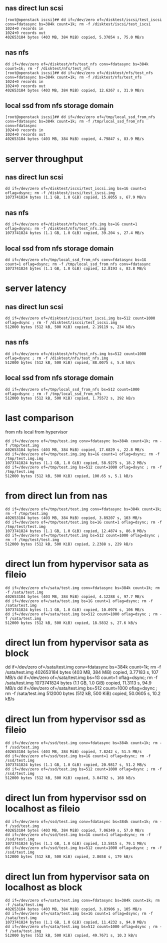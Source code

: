 
## nas direct lun scsi
```
[root@openstack iscsi]## dd if=/dev/zero of=/disktest/iscsi/test_iscsi conv=fdatasync bs=384k count=1k; rm -f /disktest/iscsi/test_iscsi
1024+0 records in
1024+0 records out
402653184 bytes (403 MB, 384 MiB) copied, 5.37054 s, 75.0 MB/s
```

## nas nfs
```
dd if=/dev/zero of=/disktest/nfs/test_nfs conv=fdatasync bs=384k count=1k; rm -f /disktest/nfs/test_nfs
[root@openstack iscsi]## dd if=/dev/zero of=/disktest/nfs/test_nfs conv=fdatasync bs=384k count=1k; rm -f /disktest/nfs/test_nfs
1024+0 records in
1024+0 records out
402653184 bytes (403 MB, 384 MiB) copied, 12.6267 s, 31.9 MB/s
```

## local ssd from nfs storage domain
```
[root@openstack iscsi]## dd if=/dev/zero of=/tmp/local_ssd_from_nfs conv=fdatasync bs=384k count=1k; rm -f /tmp/local_ssd_from_nfs conv=fdatasync
1024+0 records in
1024+0 records out
402653184 bytes (403 MB, 384 MiB) copied, 4.79847 s, 83.9 MB/s
```



# server throughput
## nas direct lun scsi
```
dd if=/dev/zero of=/disktest/iscsi/test_iscsi.img bs=1G count=1 oflag=dsync; rm -f /disktest/iscsi/test_iscsi.img
1073741824 bytes (1.1 GB, 1.0 GiB) copied, 15.8055 s, 67.9 MB/s
```
## nas nfs
```
dd if=/dev/zero of=/disktest/nfs/test_nfs.img bs=1G count=1 oflag=dsync; rm -f /disktest/nfs/test_nfs.img
1073741824 bytes (1.1 GB, 1.0 GiB) copied, 39.204 s, 27.4 MB/s
```
## local ssd from nfs storage domain
```
dd if=/dev/zero of=/tmp/local_ssd_from_nfs conv=fdatasync bs=1G count=1 oflag=dsync; rm -f /tmp/local_ssd_from_nfs conv=fdatasync
1073741824 bytes (1.1 GB, 1.0 GiB) copied, 12.8193 s, 83.8 MB/s
```

 

# server latency
## nas direct lun scsi
```
dd if=/dev/zero of=/disktest/iscsi/test_iscsi.img bs=512 count=1000 oflag=dsync ; rm -f /disktest/iscsi/test_iscsi.img
512000 bytes (512 kB, 500 KiB) copied, 2.19119 s, 234 kB/s
```
## nas nfs
```
dd if=/dev/zero of=/disktest/nfs/test_nfs.img bs=512 count=1000 oflag=dsync ; rm -f /disktest/nfs/test_nfs.img
512000 bytes (512 kB, 500 KiB) copied, 88.0075 s, 5.8 kB/s
```
## local ssd from nfs storage domain
```
dd if=/dev/zero of=/tmp/local_ssd_from_nfs bs=512 count=1000 oflag=dsync ; rm -f /tmp/local_ssd_from_nfs
512000 bytes (512 kB, 500 KiB) copied, 1.75572 s, 292 kB/s
```


# last comparison

from nfs local from hypervisor
```
dd if=/dev/zero of=/tmp/test.img conv=fdatasync bs=384k count=1k; rm -f /tmp/test.img
402653184 bytes (403 MB, 384 MiB) copied, 17.6829 s, 22.8 MB/s
dd if=/dev/zero of=/tmp/test.img.img bs=1G count=1 oflag=dsync; rm -f /tmp/test.img.img
1073741824 bytes (1.1 GB, 1.0 GiB) copied, 58.9275 s, 18.2 MB/s
dd if=/dev/zero of=/tmp/test.img bs=512 count=1000 oflag=dsync ; rm -f /tmp/test.img
512000 bytes (512 kB, 500 KiB) copied, 100.65 s, 5.1 kB/s
```

# from direct lun from nas
```
dd if=/dev/zero of=/tmp/test/test.img conv=fdatasync bs=384k count=1k; rm -f /tmp/test.img
402653184 bytes (403 MB, 384 MiB) copied, 3.89207 s, 103 MB/s
dd if=/dev/zero of=/tmp/test/test.img bs=1G count=1 oflag=dsync; rm -f /tmp/test/test.img
1073741824 bytes (1.1 GB, 1.0 GiB) copied, 12.4874 s, 86.0 MB/s
dd if=/dev/zero of=/tmp/test/test.img bs=512 count=1000 oflag=dsync ; rm -f /tmp/test/test.img
512000 bytes (512 kB, 500 KiB) copied, 2.2388 s, 229 kB/s
```

# direct lun from hypervisor sata as fileio
```
dd if=/dev/zero of=/sata/test.img conv=fdatasync bs=384k count=1k; rm -f /sata/test.img
402653184 bytes (403 MB, 384 MiB) copied, 4.12288 s, 97.7 MB/s
dd if=/dev/zero of=/sata/test.img bs=1G count=1 oflag=dsync; rm -f /sata/test.img
1073741824 bytes (1.1 GB, 1.0 GiB) copied, 10.0976 s, 106 MB/s
dd if=/dev/zero of=/sata/test.img bs=512 count=1000 oflag=dsync ; rm -f /sata/test.img
512000 bytes (512 kB, 500 KiB) copied, 18.5832 s, 27.6 kB/s
```

# direct lun from hypervisor sata as block

dd if=/dev/zero of=/sata/test.img conv=fdatasync bs=384k count=1k; rm -f /sata/test.img
402653184 bytes (403 MB, 384 MiB) copied, 3.77183 s, 107 MB/s
dd if=/dev/zero of=/sata/test.img bs=1G count=1 oflag=dsync; rm -f /sata/test.img
1073741824 bytes (1.1 GB, 1.0 GiB) copied, 11.3113 s, 94.9 MB/s
dd if=/dev/zero of=/sata/test.img bs=512 count=1000 oflag=dsync ; rm -f /sata/test.img
512000 bytes (512 kB, 500 KiB) copied, 50.0605 s, 10.2 kB/s

# direct lun from hypervisor ssd as fileio
```
dd if=/dev/zero of=/ssd/test.img conv=fdatasync bs=384k count=1k; rm -f /ssd/test.img
402653184 bytes (403 MB, 384 MiB) copied, 7.8242 s, 51.5 MB/s
dd if=/dev/zero of=/ssd/test.img bs=1G count=1 oflag=dsync; rm -f /ssd/test.img
1073741824 bytes (1.1 GB, 1.0 GiB) copied, 20.9817 s, 51.2 MB/s
dd if=/dev/zero of=/ssd/test.img bs=512 count=1000 oflag=dsync ; rm -f /ssd/test.img
512000 bytes (512 kB, 500 KiB) copied, 3.04782 s, 168 kB/s
```


# direct lun from hypervisor ssd on localhost as fileio
```
dd if=/dev/zero of=/ssd/test.img conv=fdatasync bs=384k count=1k; rm -f /ssd/test.img
402653184 bytes (403 MB, 384 MiB) copied, 7.06349 s, 57.0 MB/s
dd if=/dev/zero of=/ssd/test.img bs=1G count=1 oflag=dsync; rm -f /ssd/test.img
1073741824 bytes (1.1 GB, 1.0 GiB) copied, 13.5815 s, 79.1 MB/s
dd if=/dev/zero of=/ssd/test.img bs=512 count=1000 oflag=dsync ; rm -f /ssd/test.img
512000 bytes (512 kB, 500 KiB) copied, 2.8658 s, 179 kB/s
```


# direct lun from hypervisor sata on localhost as block
```
dd if=/dev/zero of=/sata/test.img conv=fdatasync bs=384k count=1k; rm -f /sata/test.img
402653184 bytes (403 MB, 384 MiB) copied, 3.83906 s, 105 MB/s
dd if=/dev/zero of=/sata/test.img bs=1G count=1 oflag=dsync; rm -f /sata/test.img
1073741824 bytes (1.1 GB, 1.0 GiB) copied, 11.4232 s, 94.0 MB/s
dd if=/dev/zero of=/sata/test.img bs=512 count=1000 oflag=dsync ; rm -f /sata/test.img
512000 bytes (512 kB, 500 KiB) copied, 49.7671 s, 10.3 kB/s
```